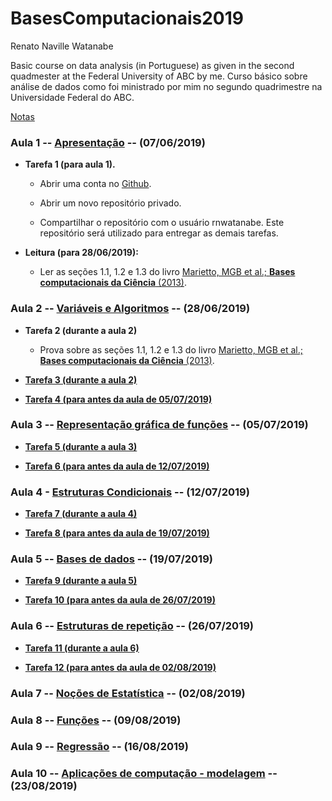 # BasesComputacionais2019


Renato Naville Watanabe

Basic course on data analysis (in Portuguese) as given in the second quadmester at the Federal University of ABC by me. 
Curso básico sobre análise de dados como foi ministrado por mim no segundo quadrimestre na Universidade Federal do ABC.

[Notas](https://docs.google.com/spreadsheets/d/e/2PACX-1vTXNsjonGvcTN4YHxHYlexHE5KBbcccfA0hEJjDc_9QvnzkHgAqoW7Gn29-X7T88S4tLDaRoIE8Lxk9/pubhtml)

### **Aula 1 -- [Apresentação](https://nbviewer.jupyter.org/format/slides/github/rnwatanabe/BasesComputacionais2019/blob/master/aula1/Apresenta%C3%A7%C3%A3o.ipynb#/) -- (07/06/2019)**

 - **Tarefa 1 (para aula 1).**

    + Abrir uma conta no [Github](http://www.github.com).

    + Abrir um novo repositório privado.

    + Compartilhar o repositório com o usuário rnwatanabe. Este repositório será utilizado para entregar as demais tarefas.

- **Leitura (para 28/06/2019):**

    + Ler as seções 1.1, 1.2 e 1.3 do livro [Marietto, MGB et al.; **Bases computacionais da Ciência** (2013)](http://prograd.ufabc.edu.br/images/pdf/bases_computacionais_livro.pdf).

### **Aula 2 -- [Variáveis e Algoritmos](https://nbviewer.jupyter.org/format/slides/github/rnwatanabe/BasesComputacionais2019/blob/master/aula2/Vari%C3%A1veis%20e%20algoritmos.ipynb#/) -- (28/06/2019)**

- **Tarefa 2 (durante a aula 2)**

  + Prova sobre as seções 1.1, 1.2 e 1.3 do livro [Marietto, MGB et al.; **Bases computacionais da Ciência** (2013)](http://prograd.ufabc.edu.br/images/pdf/bases_computacionais_livro.pdf).

- **[Tarefa 3 (durante a aula 2)](https://nbviewer.jupyter.org/format/slides/github/rnwatanabe/BasesComputacionais2019/blob/master/aula2/Vari%C3%A1veis%20e%20algoritmos.ipynb#/24)**

- **[Tarefa 4 (para antes da aula de 05/07/2019)](https://nbviewer.jupyter.org/format/slides/github/rnwatanabe/BasesComputacionais2019/blob/master/aula2/Vari%C3%A1veis%20e%20algoritmos.ipynb#/25)**

### **Aula 3 -- [Representação gráfica de funções](https://nbviewer.jupyter.org/format/slides/github/rnwatanabe/BasesComputacionais2019/blob/master/aula3/Representa%C3%A7%C3%A3oGraficaDeFun%C3%A7%C3%B5es.ipynb#/) -- (05/07/2019)**

- **[Tarefa 5 (durante a aula 3)](https://nbviewer.jupyter.org/format/slides/github/rnwatanabe/BasesComputacionais2019/blob/master/aula3/Representa%C3%A7%C3%A3oGraficaDeFun%C3%A7%C3%B5es.ipynb#/20)**

- **[Tarefa 6 (para antes da aula de 12/07/2019)](https://nbviewer.jupyter.org/format/slides/github/rnwatanabe/BasesComputacionais2019/blob/master/aula3/Representa%C3%A7%C3%A3oGraficaDeFun%C3%A7%C3%B5es.ipynb#/21)**

### **Aula 4 - [Estruturas Condicionais](https://nbviewer.jupyter.org/format/slides/github/rnwatanabe/BasesComputacionais2019/blob/master/aula4/EstruturasCondicionais.ipynb#/) -- (12/07/2019)**

- **[Tarefa 7 (durante a aula 4)](https://nbviewer.jupyter.org/format/slides/github/rnwatanabe/BasesComputacionais2019/blob/master/aula4/EstruturasCondicionais.ipynb#/25)**

- **[Tarefa 8 (para antes da aula de 19/07/2019)](https://nbviewer.jupyter.org/format/slides/github/rnwatanabe/BasesComputacionais2019/blob/master/aula4/EstruturasCondicionais.ipynb#/26)**

### **Aula 5 -- [Bases de dados](https://nbviewer.jupyter.org/format/slides/github/rnwatanabe/BasesComputacionais2019/blob/master/aula5/BasesDeDados.ipynb#/) -- (19/07/2019)**

- **[Tarefa 9 (durante a aula 5)](https://nbviewer.jupyter.org/format/slides/github/rnwatanabe/BasesComputacionais2019/blob/master/aula5/BasesDeDados.ipynb#/32)**

- **[Tarefa 10 (para antes da aula de 26/07/2019)](https://nbviewer.jupyter.org/format/slides/github/rnwatanabe/BasesComputacionais2019/blob/master/aula5/BasesDeDados.ipynb#/33)** 

### **Aula 6 -- [Estruturas de repetição](https://nbviewer.jupyter.org/format/slides/github/rnwatanabe/BasesComputacionais2019/blob/master/aula6/EstruturasDeRepeticao.ipynb#/) -- (26/07/2019)**

- **[Tarefa 11 (durante a aula 6)](https://nbviewer.jupyter.org/format/slides/github/rnwatanabe/BasesComputacionais2019/blob/master/aula6/EstruturasDeRepeticao.ipynb#/17)**

- **[Tarefa 12 (para antes da aula de 02/08/2019)](https://nbviewer.jupyter.org/format/slides/github/rnwatanabe/BasesComputacionais2019/blob/master/aula6/EstruturasDeRepeticao.ipynb#/18)**

### **Aula 7 -- [Noções de Estatística](https://nbviewer.jupyter.org/format/slides/github/rnwatanabe/BasesComputacionais2019/blob/master/aula7/Estatistica.ipynb#/) -- (02/08/2019)**

### **Aula 8 -- [Funções](https://nbviewer.jupyter.org/github/rnwatanabe/BasesComputacionais2019/blob/master/aula8/Funcoes.ipynb) -- (09/08/2019)**


### **Aula 9 -- [Regressão](https://nbviewer.jupyter.org/github/rnwatanabe/BasesComputacionais2019/blob/master/aula9/Regressão.ipynb) -- (16/08/2019)**

### **Aula 10 -- [Aplicações de computação - modelagem](https://nbviewer.jupyter.org/github/rnwatanabe/BasesComputacionais2019/blob/master/aula10/Modelagem.ipynb) -- (23/08/2019)**

